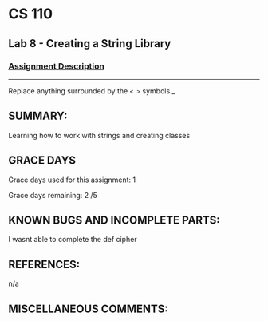 # CS 110
## Lab 8 - Creating a String Library

### [Assignment Description](https://docs.google.com/document/d/1y_jvdf4tiNYyqNEkz-w9HXeigK8qQ45d-E4J1fvDBXk/edit?usp=sharing)

***

Replace anything surrounded by the `< >` symbols._

## SUMMARY:
 Learning how to work with strings and creating classes

## GRACE DAYS
Grace days used for this assignment:  1 

Grace days remaining: 2 /5

## KNOWN BUGS AND INCOMPLETE PARTS:
 I wasnt able to complete the def cipher

## REFERENCES:
 n/a

## MISCELLANEOUS COMMENTS:
 
